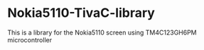 # Nokia5110-TivaC-library
This is a library for the Nokia5110 screen using TM4C123GH6PM microcontroller
